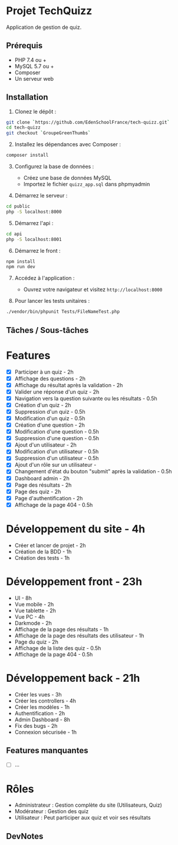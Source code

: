 # Projet TechQuizz

Application de gestion de quiz.

## Prérequis

- PHP 7.4 ou +
- MySQL 5.7 ou +
- Composer
- Un serveur web 

## Installation

1. Clonez le dépôt :
```bash
git clone `https://github.com/EdenSchoolFrance/tech-quizz.git`
cd tech-quizz
git checkout `GroupeGreenThumbs`
```

2. Installez les dépendances avec Composer :
```bash
composer install
```

3. Configurez la base de données :
   - Créez une base de données MySQL
   - Importez le fichier `quizz_app.sql` dans phpmyadmin

4. Démarrez le serveur :
```bash
cd public
php -S localhost:8000
```
5. Démarrez l'api :
```bash
cd api
php -S localhost:8001
```

6. Démarrez le front :
```bash
npm install
npm run dev
```

7. Accédez à l'application :
   - Ouvrez votre navigateur et visitez `http://localhost:8000`

8. Pour lancer les tests unitaires :
```bash
./vendor/bin/phpunit Tests/FileNameTest.php
```

## Tâches / Sous-tâches

# Features
- [x] Participer à un quiz - 2h
- [x] Affichage des questions - 2h
- [x] Affichage du résultat après la validation - 2h
- [x] Valider une réponse d'un quiz - 2h
- [x] Navigation vers la question suivante ou les résultats - 0.5h
- [x] Création d'un quiz - 2h
- [x] Suppression d'un quiz - 0.5h
- [x] Modification d'un quiz - 0.5h
- [x] Création d'une question - 2h
- [x] Modification d'une question - 0.5h
- [x] Suppression d'une question - 0.5h
- [x] Ajout d'un utilisateur - 2h
- [x] Modification d'un utilisateur - 0.5h
- [x] Suppression d'un utilisateur - 0.5h
- [x] Ajout d'un rôle sur un utilisateur - 
- [x] Changement d'état du bouton "submit" après la validation - 0.5h
- [x] Dashboard admin - 2h
- [x] Page des résultats - 2h
- [x] Page des quiz - 2h
- [x] Page d'authentification - 2h
- [x] Affichage de la page 404 - 0.5h

# Développement du site - 4h

- Créer et lancer de projet - 2h
- Création de la BDD - 1h
- Création des tests - 1h

# Développement front - 23h

- UI - 8h
- Vue mobile - 2h
- Vue tablette - 2h
- Vue PC - 4h
- Darkmode - 2h
- Affichage de la page des résultats - 1h
- Affichage de la page des résultats des utilisateur - 1h
- Page du quiz - 2h
- Affichage de la liste des quiz - 0.5h
- Affichage de la page 404 - 0.5h

# Développement back - 21h

- Créer les vues - 3h
- Créer les controllers - 4h
- Créer les modèles - 1h
- Authentification - 2h
- Admin Dashboard - 8h
- Fix des bugs - 2h
- Connexion sécurisée - 1h

## Features manquantes

- [ ] ...

# Rôles
  - Administrateur : Gestion complète du site (Utilisateurs, Quiz)
  - Modérateur : Gestion des quiz
  - Utilisateur : Peut participer aux quiz et voir ses résultats

## DevNotes